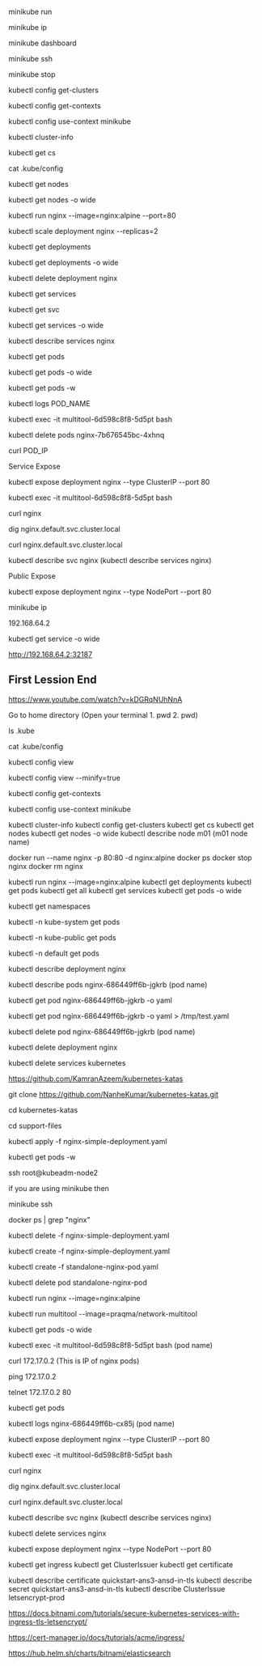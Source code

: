 minikube run

minikube ip

minikube dashboard

minikube ssh

minikube stop

kubectl config get-clusters

kubectl config get-contexts

kubectl config use-context minikube

kubectl cluster-info

kubectl get cs

cat .kube/config


kubectl get nodes

kubectl get nodes -o wide

kubectl run nginx --image=nginx:alpine --port=80

kubectl scale deployment nginx --replicas=2


kubectl get deployments 

kubectl get deployments -o wide

kubectl delete deployment nginx

kubectl get services

kubectl get svc

kubectl get services -o wide

kubectl describe services nginx


kubectl get pods

kubectl get pods -o wide

kubectl get pods -w

kubectl logs POD_NAME

kubectl exec -it multitool-6d598c8f8-5d5pt bash

kubectl delete pods nginx-7b676545bc-4xhnq

curl POD_IP

Service Expose

kubectl expose deployment nginx --type ClusterIP --port 80

kubectl exec -it multitool-6d598c8f8-5d5pt bash

curl nginx 

dig nginx.default.svc.cluster.local

curl nginx.default.svc.cluster.local

kubectl describe svc nginx (kubectl describe services nginx)


Public Expose

kubectl expose deployment nginx --type NodePort --port 80

minikube ip

192.168.64.2

kubectl get service -o wide

http://192.168.64.2:32187








## First Lession End







https://www.youtube.com/watch?v=kDGRqNUhNnA

Go to home directory (Open your terminal 1. pwd 2. pwd)

ls .kube

cat .kube/config 

kubectl config view

kubectl config view --minify=true

kubectl config get-contexts

kubectl config use-context minikube

kubectl cluster-info
kubectl config get-clusters
kubectl get cs
kubectl get nodes
kubectl get nodes -o wide
kubectl describe node m01 (m01 node name)

docker run --name nginx -p 80:80 -d nginx:alpine
docker ps
docker stop nginx
docker rm nginx

kubectl run nginx --image=nginx:alpine
kubectl get deployments
kubectl get pods
kubectl get all
kubectl get services
kubectl get pods -o wide

kubectl get namespaces

kubectl -n kube-system get pods

kubectl -n kube-public get pods

kubectl -n default get pods


kubectl describe deployment nginx

kubectl describe pods nginx-686449ff6b-jgkrb (pod name)


kubectl get pod nginx-686449ff6b-jgkrb -o yaml

kubectl get pod nginx-686449ff6b-jgkrb -o yaml > /tmp/test.yaml


kubectl delete pod nginx-686449ff6b-jgkrb (pod name)


kubectl delete deployment nginx

kubectl delete services kubernetes


https://github.com/KamranAzeem/kubernetes-katas

git clone https://github.com/NanheKumar/kubernetes-katas.git

cd kubernetes-katas

cd support-files

kubectl apply -f nginx-simple-deployment.yaml

kubectl get pods -w

ssh root@kubeadm-node2


if you are using minikube then 

minikube ssh

docker ps | grep "nginx"

kubectl delete -f nginx-simple-deployment.yaml

kubectl create -f nginx-simple-deployment.yaml

kubectl create -f standalone-nginx-pod.yaml

kubectl delete pod standalone-nginx-pod


kubectl run nginx --image=nginx:alpine

kubectl run multitool  --image=praqma/network-multitool

kubectl get pods -o wide

kubectl exec -it multitool-6d598c8f8-5d5pt bash (pod name)

curl 172.17.0.2 (This is IP of nginx pods)

ping 172.17.0.2



telnet 172.17.0.2 80



kubectl get pods

kubectl logs nginx-686449ff6b-cx85j (pod name)



kubectl expose deployment nginx --type ClusterIP --port 80

kubectl exec -it multitool-6d598c8f8-5d5pt bash

curl nginx 

dig nginx.default.svc.cluster.local

curl nginx.default.svc.cluster.local

kubectl describe svc nginx (kubectl describe services nginx)

kubectl delete services nginx

kubectl expose deployment nginx --type NodePort --port 80

kubectl get ingress
kubectl get ClusterIssuer
kubectl get certificate

kubectl describe certificate quickstart-ans3-ansd-in-tls
kubectl describe secret quickstart-ans3-ansd-in-tls
kubectl describe ClusterIssue letsencrypt-prod

https://docs.bitnami.com/tutorials/secure-kubernetes-services-with-ingress-tls-letsencrypt/

https://cert-manager.io/docs/tutorials/acme/ingress/

https://hub.helm.sh/charts/bitnami/elasticsearch

